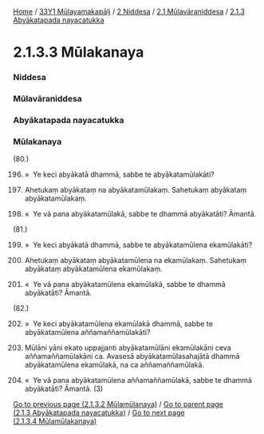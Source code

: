 
[Home](/) / [33Y1 Mūlayamakapāḷi](/tipitaka/33Y1.md) / [2 Niddesa](/tipitaka/33Y1/2.md) / [2.1 Mūlavāraniddesa](/tipitaka/33Y1/2/2.1.md) / [2.1.3 Abyākatapada nayacatukka](/tipitaka/33Y1/2/2.1/2.1.3.md)

# 2.1.3.3 Mūlakanaya

### Niddesa

### Mūlavāraniddesa

### Abyākatapada nayacatukka

### Mūlakanaya

(80.)

196. »  Ye keci abyākatā dhammā, sabbe te abyākatamūlakāti?

197. Ahetukaṃ abyākataṃ na abyākatamūlakaṃ. Sahetukaṃ abyākataṃ abyākatamūlakaṃ.

198. «  Ye vā pana abyākatamūlakā, sabbe te dhammā abyākatāti? Āmantā.

(81.)

199. »  Ye keci abyākatā dhammā, sabbe te abyākatamūlena ekamūlakāti?

200. Ahetukaṃ abyākataṃ abyākatamūlena na ekamūlakaṃ. Sahetukaṃ abyākataṃ abyākatamūlena ekamūlakaṃ.

201. «  Ye vā pana abyākatamūlena ekamūlakā, sabbe te dhammā abyākatāti? Āmantā.

(82.)

202. »  Ye keci abyākatamūlena ekamūlakā dhammā, sabbe te abyākatamūlena aññamaññamūlakāti?

203. Mūlāni yāni ekato uppajjanti abyākatamūlāni ekamūlakāni ceva aññamaññamūlakāni ca. Avasesā abyākatamūlasahajātā dhammā abyākatamūlena ekamūlakā, na ca aññamaññamūlakā.

204. «  Ye vā pana abyākatamūlena aññamaññamūlakā, sabbe te dhammā abyākatāti? Āmantā. (3)

[Go to previous page (2.1.3.2 Mūlamūlanaya)](/tipitaka/33Y1/2/2.1/2.1.3/2.1.3.2.md) / [Go to parent page (2.1.3 Abyākatapada nayacatukka)](/tipitaka/33Y1/2/2.1/2.1.3.md) / [Go to next page (2.1.3.4 Mūlamūlakanaya)](/tipitaka/33Y1/2/2.1/2.1.3/2.1.3.4.md)


